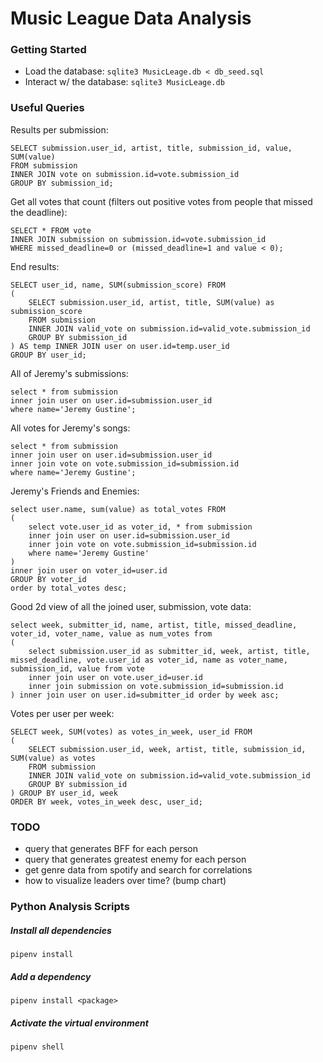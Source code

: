 # Music League Data Analysis

### Getting Started

- Load the database: `sqlite3 MusicLeage.db < db_seed.sql`
- Interact w/ the database: `sqlite3 MusicLeage.db`


### Useful Queries

Results per submission:
```
SELECT submission.user_id, artist, title, submission_id, value, SUM(value)
FROM submission
INNER JOIN vote on submission.id=vote.submission_id
GROUP BY submission_id;
```

Get all votes that count (filters out positive votes from people that missed the deadline):
```
SELECT * FROM vote
INNER JOIN submission on submission.id=vote.submission_id
WHERE missed_deadline=0 or (missed_deadline=1 and value < 0);
```

End results:
```
SELECT user_id, name, SUM(submission_score) FROM
(
	SELECT submission.user_id, artist, title, SUM(value) as submission_score
	FROM submission
	INNER JOIN valid_vote on submission.id=valid_vote.submission_id
	GROUP BY submission_id
) AS temp INNER JOIN user on user.id=temp.user_id
GROUP BY user_id;
```

All of Jeremy's submissions:
```
select * from submission
inner join user on user.id=submission.user_id
where name='Jeremy Gustine';
```

All votes for Jeremy's songs:
```
select * from submission
inner join user on user.id=submission.user_id
inner join vote on vote.submission_id=submission.id
where name='Jeremy Gustine';
```

Jeremy's Friends and Enemies:
```
select user.name, sum(value) as total_votes FROM
(
	select vote.user_id as voter_id, * from submission
	inner join user on user.id=submission.user_id
	inner join vote on vote.submission_id=submission.id
	where name='Jeremy Gustine'
)
inner join user on voter_id=user.id
GROUP BY voter_id
order by total_votes desc;
```

Good 2d view of all the joined user, submission, vote data:
```
select week, submitter_id, name, artist, title, missed_deadline, voter_id, voter_name, value as num_votes from 
(
	select submission.user_id as submitter_id, week, artist, title, missed_deadline, vote.user_id as voter_id, name as voter_name, submission_id, value from vote
	inner join user on vote.user_id=user.id
	inner join submission on vote.submission_id=submission.id
) inner join user on user.id=submitter_id order by week asc;
```

Votes per user per week:
```
SELECT week, SUM(votes) as votes_in_week, user_id FROM
(
    SELECT submission.user_id, week, artist, title, submission_id, SUM(value) as votes
    FROM submission
    INNER JOIN valid_vote on submission.id=valid_vote.submission_id
    GROUP BY submission_id
) GROUP BY user_id, week
ORDER BY week, votes_in_week desc, user_id;
```

### TODO

- query that generates BFF for each person
- query that generates greatest enemy for each person
- get genre data from spotify and search for correlations
- how to visualize leaders over time? (bump chart)

### Python Analysis Scripts

##### Install all dependencies

```
pipenv install
```

##### Add a dependency

```
pipenv install <package>
```

##### Activate the virtual environment

```
pipenv shell
```